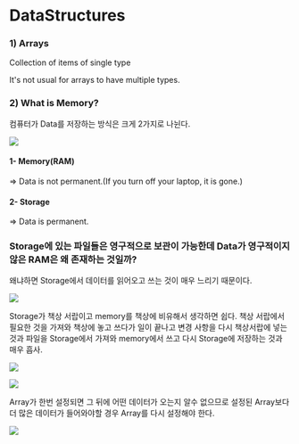 # DataStructures

### 1) Arrays

Collection of items of single type

It's not usual for arrays to have multiple types.



### 2) What is Memory?

컴퓨터가 Data를 저장하는 방식은 크게 2가지로 나뉜다.

![](C:\Users\user\Desktop\Project\Algorithms\images\RAM-Storage.JPG)

#### 1- Memory(RAM)

=> Data is not permanent.(If you turn off your laptop, it is gone.)

#### 2- Storage

=> Data is permanent.

### Storage에 있는 파일들은 영구적으로 보관이 가능한데 Data가 영구적이지 않은 RAM은 왜 존재하는 것일까?

왜냐하면 Storage에서 데이터를 읽어오고 쓰는 것이 매우 느리기 때문이다.

![](C:\Users\user\Desktop\Project\Algorithms\images\RAM-Storage2.JPG)

Storage가 책상 서랍이고 memory를 책상에 비유해서 생각하면 쉽다. 책상 서랍에서 필요한 것을 가져와 책상에 놓고 쓰다가 일이 끝나고 변경 사항을 다시 책상서랍에 넣는 것과 파일을 Storage에서 가져와 memory에서 쓰고 다시 Storage에 저장하는 것과 매우 흡사.

![](C:\Users\user\Desktop\Project\Algorithms\images\RAM-Storage3.JPG)

![](C:\Users\user\Desktop\Project\Algorithms\images\Memory.JPG)

Array가 한번 설정되면 그 뒤에 어떤 데이터가 오는지 알수 없으므로 설정된 Array보다 더 많은 데이터가 들어와야할 경우 Array를 다시 설정해야 한다.

![](C:\Users\user\Desktop\Project\Algorithms\images\HandleArray.JPG)